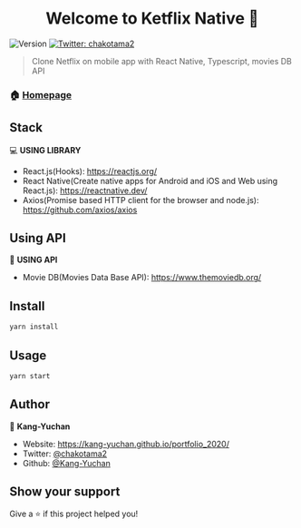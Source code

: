 <h1 align="center">Welcome to Ketflix Native 👋</h1>
<p>
  <img alt="Version" src="https://img.shields.io/badge/version-1.0.0-blue.svg?cacheSeconds=2592000" />
  <a href="https://twitter.com/chakotama2" target="_blank">
    <img alt="Twitter: chakotama2" src="https://img.shields.io/twitter/follow/chakotama2.svg?style=social" />
  </a>
</p>

> Clone Netflix on mobile app with React Native, Typescript, movies DB API

### 🏠 [Homepage](https://github.com/Kang-Yuchan/ketflix-native)

## Stack

💻 **USING LIBRARY**

- React.js(Hooks): https://reactjs.org/
- React Native(Create native apps for Android and iOS and Web using React.js): https://reactnative.dev/
- Axios(Promise based HTTP client for the browser and node.js): https://github.com/axios/axios

## Using API

📡 **USING API**

- Movie DB(Movies Data Base API): https://www.themoviedb.org/

## Install

```sh
yarn install
```

## Usage

```sh
yarn start
```

## Author

👤 **Kang-Yuchan**

* Website: https://kang-yuchan.github.io/portfolio_2020/
* Twitter: [@chakotama2](https://twitter.com/chakotama2)
* Github: [@Kang-Yuchan](https://github.com/Kang-Yuchan)

## Show your support

Give a ⭐️ if this project helped you!


